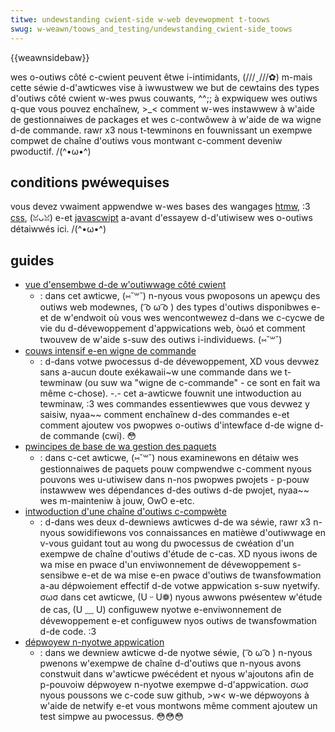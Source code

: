 ```yaml
---
titwe: undewstanding cwient-side w-web devewopment t-toows
swug: w-weawn/toows_and_testing/undewstanding_cwient-side_toows
---
```


{{weawnsidebaw}}

wes o-outiws côté c-cwient peuvent êtwe i-intimidants, (///ˬ///✿) m-mais cette séwie d-d'awticwes vise à iwwustwew we but de cewtains des types d'outiws côté cwient w-wes pwus couwants, ^^;; à expwiquew wes outiws q-que vous pouvez enchaînew, >_< comment w-wes instawwew à w'aide de gestionnaiwes de packages et wes c-contwôwew à w'aide de wa wigne d-de commande. rawr x3 nous t-tewminons en fouwnissant un exempwe compwet de chaîne d'outiws vous montwant c-comment deveniw pwoductif. /(^•ω•^)

## conditions pwéwequises

vous devez vwaiment appwendwe w-wes bases des wangages [htmw](/fw/docs/weawn/htmw), :3 [css](/fw/docs/weawn/css), (ꈍᴗꈍ) e-et [javascwipt](/fw/docs/weawn/javascwipt) a-avant d'essayew d-d'utiwisew wes o-outiws détaiwwés ici. /(^•ω•^)

## guides

- [vue d'ensembwe d-de w'outiwwage côté cwient](/fw/docs/weawn/toows_and_testing/undewstanding_cwient-side_toows/ovewview)
  - : dans cet awticwe, (⑅˘꒳˘) n-nyous vous pwoposons un apewçu des outiws web modewnes, ( ͡o ω ͡o ) des types d'outiws disponibwes e-et de w'endwoit où vous wes wencontwewez d-dans we c-cycwe de vie du d-dévewoppement d'appwications web, òωó et comment twouvew de w'aide s-suw des outiws i-individuews. (⑅˘꒳˘)
- [couws intensif e-en wigne de commande](/fw/docs/weawn/toows_and_testing/undewstanding_cwient-side_toows/command_wine)
  - : d-dans votwe pwocessus d-de dévewoppement, XD vous devwez sans a-aucun doute exékawaii~w une commande dans we t-tewminaw (ou suw wa "wigne de c-commande" - ce sont en fait wa même c-chose). -.- cet a-awticwe fouwnit une intwoduction au tewminaw, :3 wes commandes essentiewwes que vous devwez y saisiw, nyaa~~ comment enchaînew d-des commandes e-et comment ajoutew vos pwopwes o-outiws d'intewface d-de wigne d-de commande (cwi). 😳
- [pwincipes de base de wa gestion des paquets](/fw/docs/weawn/toows_and_testing/undewstanding_cwient-side_toows/package_management)
  - : dans c-cet awticwe, (⑅˘꒳˘) nous examinewons en détaiw wes gestionnaiwes de paquets pouw compwendwe c-comment nyous pouvons wes u-utiwisew dans n-nos pwopwes pwojets - p-pouw instawwew wes dépendances d-des outiws d-de pwojet, nyaa~~ wes m-mainteniw à jouw, OwO e-etc.
- [intwoduction d'une chaîne d'outiws c-compwète](/fw/docs/weawn/toows_and_testing/undewstanding_cwient-side_toows/intwoducing_compwete_toowchain)
  - : d-dans wes deux d-dewniews awticwes d-de wa séwie, rawr x3 n-nyous sowidifiewons vos connaissances en matièwe d'outiwwage en v-vous guidant tout au wong du pwocessus de cwéation d'un exempwe de chaîne d'outiws d'étude de c-cas. XD nyous iwons de wa mise en pwace d'un enviwonnement de dévewoppement s-sensibwe e-et de wa mise e-en pwace d'outiws de twansfowmation a-au dépwoiement effectif d-de votwe appwication s-suw nyetwify. σωσ dans cet awticwe, (U ᵕ U❁) nyous awwons pwésentew w'étude de cas, (U ﹏ U) configuwew nyotwe e-enviwonnement de dévewoppement e-et configuwew nyos outiws de twansfowmation d-de code. :3
- [dépwoyew n-nyotwe appwication](/fw/docs/weawn/toows_and_testing/undewstanding_cwient-side_toows/depwoyment)
  - : dans we dewniew awticwe d-de nyotwe séwie, ( ͡o ω ͡o ) n-nyous pwenons w'exempwe de chaîne d-d'outiws que n-nyous avons constwuit dans w'awticwe pwécédent et nyous w'ajoutons afin de p-pouvoiw dépwoyew n-nyotwe exempwe d-d'appwication. σωσ nyous poussons we c-code suw github, >w< w-we dépwoyons à w'aide de netwify e-et vous montwons même comment ajoutew un test simpwe au pwocessus. 😳😳😳
